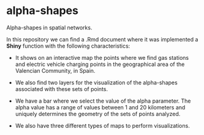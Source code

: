 # alpha-shapes
 Alpha-shapes in spatial networks.

 In this repository we can find a .Rmd document where it was implemented a **Shiny** function with the following characteristics:
-   It shows on an interactive map the points where we find gas stations and electric vehicle charging points in the geographical area of the Valencian Community, in Spain.

-   We also find two layers for the visualization of the alpha-shapes associated with these sets of points.

-   We have a bar where we select the value of the alpha parameter. The alpha value has a range of values between 1 and 20 kilometers and uniquely determines the geometry of the sets of points analyzed.

-   We also have three different types of maps to perform visualizations.
